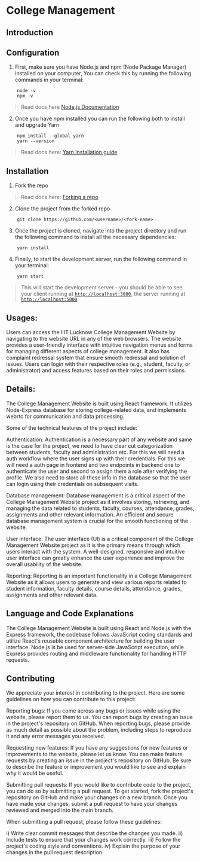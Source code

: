 # College Management 

## Introduction

## Configuration

1. First, make sure you have Node.js and npm (Node Package Manager) installed on your computer, You can check this by running the following commands in your terminal:

```
    node -v
    npm -v
```

> Read docs here [Node.js Documentation](https://nodejs.org/en/docs/)

2. Once you have npm installed you can run the following both to install and upgrade Yarn

```
    npm install --global yarn
    yarn --version
```

> Read docs here: [Yarn Installation guide](https://classic.yarnpkg.com/lang/en/docs/install)

## Installation

1. Fork the repo

> Read docs here: [Forking a repo](https://docs.github.com/en/get-started/quickstart/fork-a-repo)

2. Clone the project from the forked repo

```
    git clone https://github.com/<username>/<fork-name>
```

3. Once the project is cloned, navigate into the project directory and run the following command to install all the necessary dependencies:

```
    yarn install
```

4. Finally, to start the development server, run the following command in your terminal:

```
    yarn start
```

> This will start the development server - you should be able to see your client running at [`http://localhost:3000`](http://localhost:3000), the server running at [`http://localhost:5000`](http://localhost:5000)




## Usages:
Users can access the IIIT Lucknow College Management Website by navigating to the website URL in any of the web browsers. The website provides a user-friendly interface with intuitive navigation menus and forms for managing different aspects of college management. It also has complaint redressal system that ensure smooth redressal and solution of issues. Users can login with their respective roles (e.g., student, faculty, or administrator) and access features based on their roles and permissions.


## Details:
The College Management Website is built using React framework. It utilizes Node-Express database for storing college-related data, and implements webrtc for communication and data processing.

Some of the technical features of the project include:

Authentication: Authentication is a necessary part of any website and same is the case for the project, we need to have clear cut categorization between students, faculty and administration etc. For this we will need a auth workflow where the user signs up with their credentials. For this we will need a auth page in frontend and two endpoints in backend one to authenticate the user and second to assign them a role after verifying the profile. We also need to store all these info in the database so that the user can login using their credentials on subsequent visits.

Database management: Database management is a critical aspect of the College Management Website project as it involves storing, retrieving, and managing the data related to students, faculty, courses, attendance, grades, assignments and other relevant information. An efficient and secure database management system is crucial for the smooth functioning of the website.

User interface: The user interface (UI) is a critical component of the College Management Website project as it is the primary means through which users interact with the system. A well-designed, responsive and intuitive user interface can greatly enhance the user experience and improve the overall usability of the website.

Reporting: Reporting is an important functionality in a College Management Website as it allows users to generate and view various reports related to student information, faculty details, course details, attendance, grades, assignments and other relevant data.

 ## Language and Code Explanations
The College Management Website is built using React and Node.js with the Express framework, the codebase follows JavaScript coding standards and utilize React's reusable component architecture for building the user interface. Node.js is be used for server-side JavaScript execution, while Express provides routing and middleware functionality for handling HTTP requests.

## Contributing
We appreciate your interest in contributing to the project. Here are some guidelines on how you can contribute to this project:

Reporting bugs: If you come across any bugs or issues while using the website, please report them to us. You can report bugs by creating an issue in the project's repository on GitHub. When reporting bugs, please provide as much detail as possible about the problem, including steps to reproduce it and any error messages you received.

Requesting new features: If you have any suggestions for new features or improvements to the website, please let us know. You can make feature requests by creating an issue in the project's repository on GitHub. Be sure to describe the feature or improvement you would like to see and explain why it would be useful.

Submitting pull requests: If you would like to contribute code to the project, you can do so by submitting a pull request. To get started, fork the project's repository on GitHub and make your changes on a new branch. Once you have made your changes, submit a pull request to have your changes reviewed and merged into the main branch.

When submitting a pull request, please follow these guidelines:

i) Write clear commit messages that describe the changes you made.
ii) Include tests to ensure that your changes work correctly.
iii) Follow the project's coding style and conventions.
iv) Explain the purpose of your changes in the pull request description.
